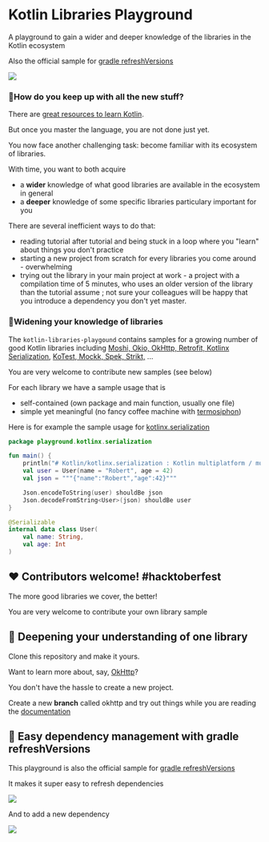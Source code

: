 # Kotlin Libraries Playground

A playground to gain a wider and deeper knowledge of the libraries in the Kotlin ecosystem

Also the official sample for [gradle refreshVersions](https://github.com/jmfayard/refreshVersions)

[![](https://user-images.githubusercontent.com/459464/93568735-ddcc9300-f990-11ea-952b-1c9a461f8e14.png)](http://www.youtube.com/watch?v=VhYERonB8co "Gradle refreshVersions")

### 🤔How do you keep up with all the new stuff?

There are [great resources to learn Kotlin](https://dev.to/jmfayard/best-ways-to-learn-kotlin-from-scratch-or-from-java-with-books-or-tutorials-online-or-in-the-ide-52cm). 

But once you master the language, you are not done just yet.

You now face another challenging task: become familiar with its ecosystem of libraries.

With time, you want to both acquire

- a **wider** knowledge of what good libraries are available in the ecosystem in general
- a **deeper** knowledge of some specific libraries particulary important for you

There are several inefficient ways to do that:

- reading tutorial after tutorial and being stuck in a loop where you "learn" about things you don't practice
- starting a new project from scratch for every libraries you come around - overwhelming
- trying out the library in your main project at work - a project with a compilation time of 5 minutes, who uses an older version of the library than the tutorial assume ; not sure your colleagues will be happy that you introduce a dependency you don't yet master.

### 🦅Widening your knowledge of libraries

The `kotlin-libraries-playgound` contains samples for a growing number of good Kotlin libraries including 
[Moshi, Okio, OkHttp, Retrofit, Kotlinx Serialization](https://github.com/LouisCAD/kotlin-libraries-playground/tree/master/src/main/kotlin/playground), 
[KoTest, Mockk, Spek, Strikt,](https://github.com/LouisCAD/kotlin-libraries-playground/tree/main/src/test/kotlin/framework) ...

You are very welcome to contribute new samples (see below)

For each library we have a sample usage that is

- self-contained (own package and main function, usually one file)
- simple yet meaningful (no fancy coffee machine with [termosiphon](https://github.com/google/dagger/tree/master/examples/maven/coffee/src/main/java/example/dagger))

Here is for example the sample usage for [kotlinx.serialization](https://github.com/Kotlin/kotlinx.serialization)

```kotlin
package playground.kotlinx.serialization

fun main() {
    println("# Kotlin/kotlinx.serialization : Kotlin multiplatform / multi-format serialization")
    val user = User(name = "Robert", age = 42)
    val json = """{"name":"Robert","age":42}"""

    Json.encodeToString(user) shouldBe json
    Json.decodeFromString<User>(json) shouldBe user
}

@Serializable
internal data class User(
    val name: String,
    val age: Int
)
```

## ❤️ Contributors welcome! #hacktoberfest

The more good libraries we cover, the better!

You are very welcome to contribute your own library sample

## 🔭 Deepening your understanding of one library

Clone this repository and make it yours.

Want to learn more about, say, [OkHttp](https://github.com/square/okhttp)?

You don't have the hassle to create a new project.

Create a new **branch** called okhttp and try out things while you are reading the [documentation](https://square.github.io/okhttp/recipes/)

## 🎩 Easy dependency management with gradle refreshVersions

This playground is also the official sample for [gradle refreshVersions](https://github.com/jmfayard/refreshVersions)

It makes it super easy to refresh dependencies

![](https://raw.githubusercontent.com/jmfayard/refreshVersions/5d646e3a0f2924b5097bf9ce680a03772807f2c2/docs/screenshots-usage/versions.properties_step02.png)

And to add a new dependency

![](https://raw.githubusercontent.com/jmfayard/refreshVersions/5d646e3a0f2924b5097bf9ce680a03772807f2c2/docs/screenshots-usage/dependencies_constants_autocomplete_2.png)